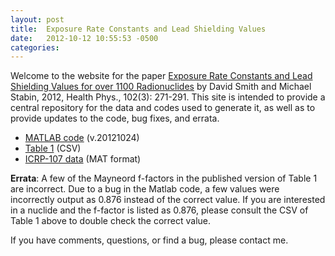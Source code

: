 ```yaml
---
layout: post
title:  Exposure Rate Constants and Lead Shielding Values
date:   2012-10-12 10:55:53 -0500
categories:
---
```


Welcome to the website for the paper [Exposure Rate Constants  and Lead Shielding Values for over 1100 Radionuclides](http://dx.doi.org/10.1097/HP.0b013e318235153a) by David Smith and Michael Stabin, 2012, Health Phys., 102(3): 271-291.
This site is intended to provide a central repository for the data and codes used to generate it, as well as to provide updates to the code, bug fixes, and errata.

* [MATLAB code](../assets/ERC_20121024.zip) (v.20121024)
* [Table 1](../assets/table1.csv) (CSV)
* [ICRP-107 data](../assets/icrp107.mat) (MAT format)

**Errata**: A few of the Mayneord f-factors in the published version of Table 1 are incorrect.  Due to a bug in the Matlab code, a few values were incorrectly output as 0.876 instead of the correct value.  If you are interested in a nuclide and the f-factor is listed as 0.876, please consult the CSV of Table 1 above to double check the correct value.

If you have comments, questions, or find a bug, please contact me.
